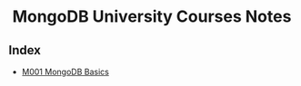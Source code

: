 <div align = 'center'> <h1> MongoDB University Courses Notes </h1> </div>

## Index

- [M001 MongoDB Basics](https://github.com/PawelBorkar/MongoDB-University/tree/master/M001%20MongoDB%20Basics)